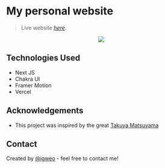# My personal website
> Live website [_here_](website-igweo.vercel.app). <!-- If you have the project hosted somewhere, include the link here. -->

<p align="center">
  <img  src="https://res.cloudinary.com/dfarzhq8o/image/upload/v1642048119/Website_Gif_rrdbqb.gif">
</p>





## Technologies Used
- Next JS
- Chakra UI
- Framer Motion
- Vercel



## Acknowledgements
- This project was inspired by the great [Takuya Matsuyama](https://github.com/craftzdog/craftzdog-homepage)



## Contact
Created by [@igweo](https://www.linkedin.com/in/onyekachi-igwe-3a0bb41b1/) - feel free to contact me!


